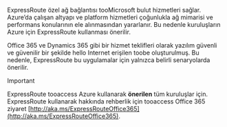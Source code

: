 ExpressRoute özel ağ bağlantısı tooMicrosoft bulut hizmetleri sağlar. Azure’da çalışan altyapı ve platform hizmetleri çoğunlukla ağ mimarisi ve performans konularının ele alınmasından yararlanır. Bu nedenle kuruluşların Azure için ExpressRoute kullanması önerilir.

Office 365 ve Dynamics 365 gibi bir hizmet teklifleri olarak yazılım güvenli ve güvenilir bir şekilde hello Internet erişilen toobe oluşturulmuş.  Bu nedenle, ExpressRoute bu uygulamalar için yalnızca belirli senaryolarda önerilir.

> [!IMPORTANT]
> ExpressRoute tooaccess Azure kullanarak **önerilen** tüm kuruluşlar için. ExpressRoute kullanarak hakkında rehberlik için tooaccess Office 365 ziyaret [http://aka.ms/ExpressRouteOffice365](http://aka.ms/ExpressRouteOffice365).
> 
> 

